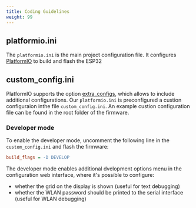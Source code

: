 ```yaml
---
title: Coding Guidelines
weight: 99
---
```


## platformio.ini

The `platformio.ini` is the main project configuration file. 
It configures [PlatformIO](https://docs.platformio.org/en/latest/projectconf/section_platformio.html#id4) to build and flash the ESP32

## custom_config.ini

PlatformIO supports the option [extra_configs](https://docs.platformio.org/en/latest/projectconf/section_platformio.html),
which allows to include additional configurations. Our `platformio.ini` is preconfigured a custion configuraion inthe file `custom_config.ini`.
An example custion configuration file can be found in the root folder of the firmware.

### Developer mode

To enable the developer mode, uncomment the following line in the `custom_config.ini` and flash the firmware:

```ini
build_flags = -D DEVELOP
```

The developer mode enables additional dvelopment options menu in the configuration web interface, where it's possible to configure:

* whether the grid on the display is shown (useful for text debugging)
* whether the WLAN password should be printed to the serial interface (useful for WLAN debugging)

